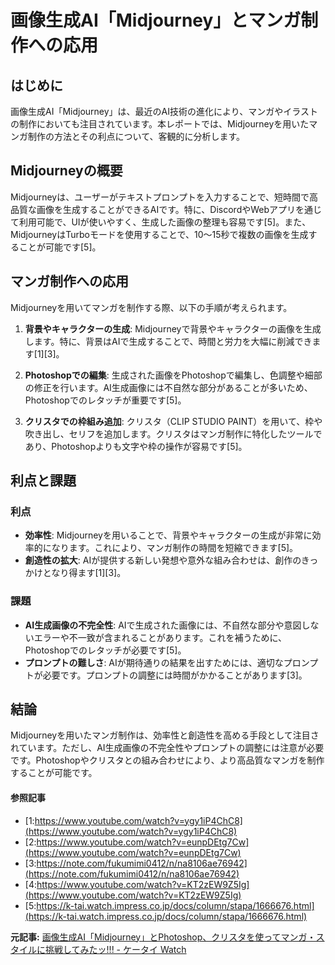 # 画像生成AI「Midjourney」とマンガ制作への応用

## はじめに

画像生成AI「Midjourney」は、最近のAI技術の進化により、マンガやイラストの制作においても注目されています。本レポートでは、Midjourneyを用いたマンガ制作の方法とその利点について、客観的に分析します。

## Midjourneyの概要

Midjourneyは、ユーザーがテキストプロンプトを入力することで、短時間で高品質な画像を生成することができるAIです。特に、DiscordやWebアプリを通じて利用可能で、UIが使いやすく、生成した画像の整理も容易です[5]。また、MidjourneyはTurboモードを使用することで、10〜15秒で複数の画像を生成することが可能です[5]。

## マンガ制作への応用

Midjourneyを用いてマンガを制作する際、以下の手順が考えられます。

1. **背景やキャラクターの生成**: Midjourneyで背景やキャラクターの画像を生成します。特に、背景はAIで生成することで、時間と労力を大幅に削減できます[1][3]。

2. **Photoshopでの編集**: 生成された画像をPhotoshopで編集し、色調整や細部の修正を行います。AI生成画像には不自然な部分があることが多いため、Photoshopでのレタッチが重要です[5]。

3. **クリスタでの枠組み追加**: クリスタ（CLIP STUDIO PAINT）を用いて、枠や吹き出し、セリフを追加します。クリスタはマンガ制作に特化したツールであり、Photoshopよりも文字や枠の操作が容易です[5]。

## 利点と課題

### 利点

- **効率性**: Midjourneyを用いることで、背景やキャラクターの生成が非常に効率的になります。これにより、マンガ制作の時間を短縮できます[5]。
- **創造性の拡大**: AIが提供する新しい発想や意外な組み合わせは、創作のきっかけとなり得ます[1][3]。

### 課題

- **AI生成画像の不完全性**: AIで生成された画像には、不自然な部分や意図しないエラーや不一致が含まれることがあります。これを補うために、Photoshopでのレタッチが必要です[5]。
- **プロンプトの難しさ**: AIが期待通りの結果を出すためには、適切なプロンプトが必要です。プロンプトの調整には時間がかかることがあります[3]。

## 結論

Midjourneyを用いたマンガ制作は、効率性と創造性を高める手段として注目されています。ただし、AI生成画像の不完全性やプロンプトの調整には注意が必要です。Photoshopやクリスタとの組み合わせにより、より高品質なマンガを制作することが可能です。

#### 参照記事
- [1:https://www.youtube.com/watch?v=ygy1iP4ChC8](https://www.youtube.com/watch?v=ygy1iP4ChC8)
- [2:https://www.youtube.com/watch?v=eunpDEtg7Cw](https://www.youtube.com/watch?v=eunpDEtg7Cw)
- [3:https://note.com/fukumimi0412/n/na8106ae76942](https://note.com/fukumimi0412/n/na8106ae76942)
- [4:https://www.youtube.com/watch?v=KT2zEW9Z5Ig](https://www.youtube.com/watch?v=KT2zEW9Z5Ig)
- [5:https://k-tai.watch.impress.co.jp/docs/column/stapa/1666676.html](https://k-tai.watch.impress.co.jp/docs/column/stapa/1666676.html)


**元記事:** [画像生成AI「Midjourney」とPhotoshop、クリスタを使ってマンガ・スタイルに挑戦してみたッ!!! - ケータイ Watch](https://k-tai.watch.impress.co.jp/docs/column/stapa/1666676.html)